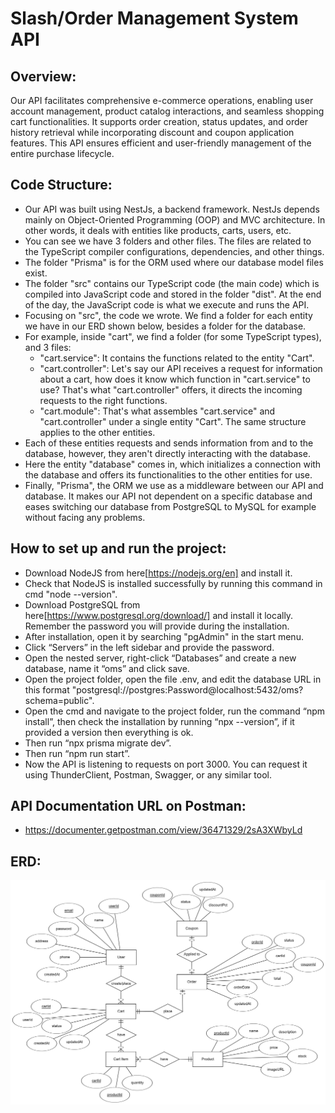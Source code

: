 # Slash/Order Management System API

## Overview:
Our API facilitates comprehensive e-commerce operations, enabling user account management, product catalog interactions, and seamless shopping cart functionalities. It supports order creation, status updates, and order history retrieval while incorporating discount and coupon application features. This API ensures efficient and user-friendly management of the entire purchase lifecycle.

## Code Structure:
- Our API was built using NestJs, a backend framework. NestJs depends mainly on Object-Oriented Programming (OOP) and MVC architecture. In other words, it deals with entities like products, carts, users, etc.
- You can see we have 3 folders and other files. The files are related to the TypeScript compiler configurations, dependencies, and other things.
- The folder "Prisma" is for the ORM used where our database model files exist.
- The folder "src" contains our TypeScript code (the main code) which is compiled into JavaScript code and stored in the folder "dist". At the end of the day, the JavaScript code is what we execute and runs the API.
- Focusing on "src", the code we wrote. We find a folder for each entity we have in our ERD shown below, besides a folder for the database.
- For example, inside "cart", we find a folder (for some TypeScript types), and 3 files:
  * "cart.service": It contains the functions related to the entity "Cart".
  * "cart.controller": Let's say our API receives a request for information about a cart, how does it know which function in "cart.service" to use? That's what "cart.controller" offers, it directs the incoming requests to the right functions.
  * "cart.module": That's what assembles "cart.service" and "cart.controller" under a single entity "Cart". The same structure applies to the other entities.
- Each of these entities requests and sends information from and to the database, however, they aren't directly interacting with the database.
- Here the entity "database" comes in, which initializes a connection with the database and offers its functionalities to the other entities for use.
- Finally, "Prisma", the ORM we use as a middleware between our API and database. It makes our API not dependent on a specific database and eases switching our database from PostgreSQL to MySQL for example without facing any problems.

## How to set up and run the project:

- Download NodeJS from here[https://nodejs.org/en] and install it.
- Check that NodeJS is installed successfully by running this command in cmd "node --version".
- Download PostgreSQL from here[https://www.postgresql.org/download/] and install it locally. Remember the password you will provide during the installation.
- After installation, open it by searching "pgAdmin" in the start menu.
- Click “Servers” in the left sidebar and provide the password.
- Open the nested server, right-click “Databases” and create a new database, name it “oms” and click save.
- Open the project folder, open the file .env, and edit the database URL in this format "postgresql://postgres:Password@localhost:5432/oms?schema=public".
- Open the cmd and navigate to the project folder, run the command “npm install”, then check the installation by running “npx --version”, if it provided a version then everything is ok.
- Then run “npx prisma migrate dev”.
- Then run “npm run start”.
- Now the API is listening to requests on port 3000. You can request it using ThunderClient, Postman, Swagger, or any similar tool.

## API Documentation URL on Postman:
- https://documenter.getpostman.com/view/36471329/2sA3XWbyLd


## ERD:

![ERD](ERD.png "ERD")
